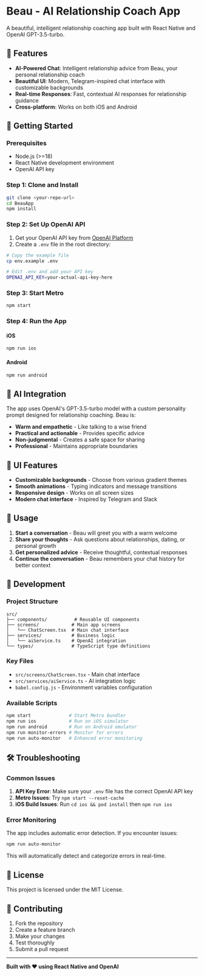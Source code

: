 # Beau - AI Relationship Coach App

A beautiful, intelligent relationship coaching app built with React Native and OpenAI GPT-3.5-turbo.

## 🌟 Features

- **AI-Powered Chat**: Intelligent relationship advice from Beau, your personal relationship coach
- **Beautiful UI**: Modern, Telegram-inspired chat interface with customizable backgrounds
- **Real-time Responses**: Fast, contextual AI responses for relationship guidance
- **Cross-platform**: Works on both iOS and Android

## 🚀 Getting Started

### Prerequisites

- Node.js (>=18)
- React Native development environment
- OpenAI API key

### Step 1: Clone and Install

```sh
git clone <your-repo-url>
cd BeauApp
npm install
```

### Step 2: Set Up OpenAI API

1. Get your OpenAI API key from [OpenAI Platform](https://platform.openai.com/api-keys)
2. Create a `.env` file in the root directory:

```sh
# Copy the example file
cp env.example .env

# Edit .env and add your API key
OPENAI_API_KEY=your-actual-api-key-here
```

### Step 3: Start Metro

```sh
npm start
```

### Step 4: Run the App

#### iOS
```sh
npm run ios
```

#### Android
```sh
npm run android
```

## 🤖 AI Integration

The app uses OpenAI's GPT-3.5-turbo model with a custom personality prompt designed for relationship coaching. Beau is:

- **Warm and empathetic** - Like talking to a wise friend
- **Practical and actionable** - Provides specific advice
- **Non-judgmental** - Creates a safe space for sharing
- **Professional** - Maintains appropriate boundaries

## 🎨 UI Features

- **Customizable backgrounds** - Choose from various gradient themes
- **Smooth animations** - Typing indicators and message transitions
- **Responsive design** - Works on all screen sizes
- **Modern chat interface** - Inspired by Telegram and Slack

## 📱 Usage

1. **Start a conversation** - Beau will greet you with a warm welcome
2. **Share your thoughts** - Ask questions about relationships, dating, or personal growth
3. **Get personalized advice** - Receive thoughtful, contextual responses
4. **Continue the conversation** - Beau remembers your chat history for better context

## 🔧 Development

### Project Structure

```
src/
├── components/          # Reusable UI components
├── screens/            # Main app screens
│   └── ChatScreen.tsx  # Main chat interface
├── services/           # Business logic
│   └── aiService.ts    # OpenAI integration
└── types/              # TypeScript type definitions
```

### Key Files

- `src/screens/ChatScreen.tsx` - Main chat interface
- `src/services/aiService.ts` - AI integration logic
- `babel.config.js` - Environment variables configuration

### Available Scripts

```sh
npm start              # Start Metro bundler
npm run ios            # Run on iOS simulator
npm run android        # Run on Android emulator
npm run monitor-errors # Monitor for errors
npm run auto-monitor   # Enhanced error monitoring
```

## 🛠️ Troubleshooting

### Common Issues

1. **API Key Error**: Make sure your `.env` file has the correct OpenAI API key
2. **Metro Issues**: Try `npm start --reset-cache`
3. **iOS Build Issues**: Run `cd ios && pod install` then `npm run ios`

### Error Monitoring

The app includes automatic error detection. If you encounter issues:

```sh
npm run auto-monitor
```

This will automatically detect and categorize errors in real-time.

## 📄 License

This project is licensed under the MIT License.

## 🤝 Contributing

1. Fork the repository
2. Create a feature branch
3. Make your changes
4. Test thoroughly
5. Submit a pull request

---

**Built with ❤️ using React Native and OpenAI**
